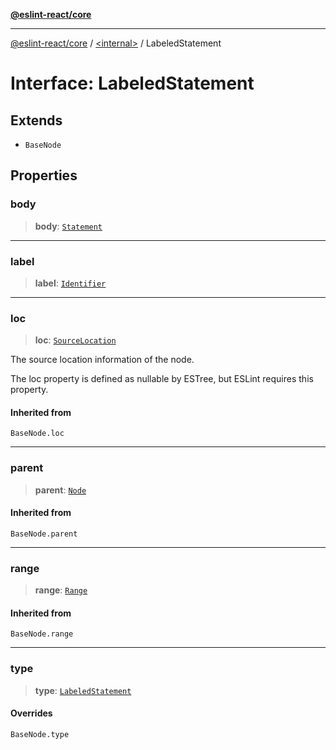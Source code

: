 [**@eslint-react/core**](../../README.md)

***

[@eslint-react/core](../../README.md) / [\<internal\>](../README.md) / LabeledStatement

# Interface: LabeledStatement

## Extends

- `BaseNode`

## Properties

### body

> **body**: [`Statement`](../type-aliases/Statement.md)

***

### label

> **label**: [`Identifier`](Identifier.md)

***

### loc

> **loc**: [`SourceLocation`](SourceLocation.md)

The source location information of the node.

The loc property is defined as nullable by ESTree, but ESLint requires this property.

#### Inherited from

`BaseNode.loc`

***

### parent

> **parent**: [`Node`](../type-aliases/Node.md)

#### Inherited from

`BaseNode.parent`

***

### range

> **range**: [`Range`](../type-aliases/Range.md)

#### Inherited from

`BaseNode.range`

***

### type

> **type**: [`LabeledStatement`](../README.md#labeledstatement)

#### Overrides

`BaseNode.type`
